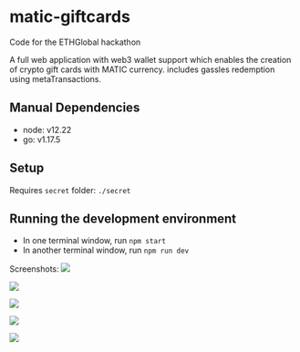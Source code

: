 # matic-giftcards

Code for the ETHGlobal hackathon

A full web application with web3 wallet support which enables the creation of crypto gift cards with MATIC currency. includes gassles redemption using metaTransactions.

## Manual Dependencies

-   node: v12.22
-   go: v1.17.5

## Setup

Requires `secret` folder: `./secret`

## Running the development environment

-   In one terminal window, run `npm start`
-   In another terminal window, run `npm run dev`

Screenshots:
![ ](https://storage.googleapis.com/ethglobal-api-production/projects/8nrux/images/Screen%20Shot%202022-11-06%20at%205.24.55%20AM.png)

![ ](https://storage.googleapis.com/ethglobal-api-production/projects/8nrux/images/Screen%20Shot%202022-11-06%20at%205.25.12%20AM.png)

![ ](https://storage.googleapis.com/ethglobal-api-production/projects/8nrux/images/Screen%20Shot%202022-11-06%20at%205.25.36%20AM.png)

![ ](https://storage.googleapis.com/ethglobal-api-production/projects/8nrux/images/Screen%20Shot%202022-11-06%20at%205.26.26%20AM.png)

![ ](https://storage.googleapis.com/ethglobal-api-production/projects/8nrux/images/Screen%20Shot%202022-11-06%20at%205.28.09%20AM.png)
